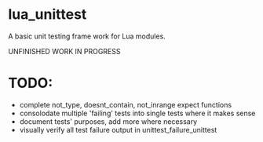# lua_unittest
A basic unit testing frame work for Lua modules.

UNFINISHED WORK IN PROGRESS

# TODO:
- complete not_type, doesnt_contain, not_inrange expect functions
- consolodate multiple 'failing' tests into single tests where it makes sense
- document tests' purposes, add more where necessary
- visually verify all test failure output in unittest_failure_unittest